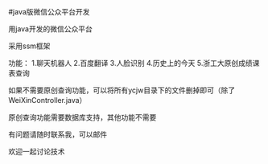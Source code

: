 #java版微信公众平台开发

用java开发的微信公众平台

采用ssm框架

功能：
1.聊天机器人
2.百度翻译
3.人脸识别
4.历史上的今天
5.浙工大原创成绩课表查询



如果不需要原创查询功能，可以将所有ycjw目录下的文件删掉即可（除了WeiXinController.java）

原创查询功能需要数据库支持，其他功能不需要

有问题请随时联系我，可以邮件

欢迎一起讨论技术
